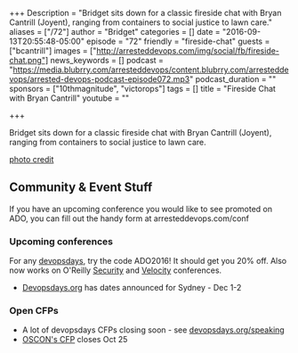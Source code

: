 +++
Description = "Bridget sits down for a classic fireside chat with Bryan Cantrill (Joyent), ranging from containers to social justice to lawn care."
aliases = ["/72"]
author = "Bridget"
categories = []
date = "2016-09-13T20:55:48-05:00"
episode = "72"
friendly = "fireside-chat"
guests = ["bcantrill"]
images = ["http://arresteddevops.com/img/social/fb/fireside-chat.png"]
news_keywords = []
podcast = "https://media.blubrry.com/arresteddevops/content.blubrry.com/arresteddevops/arrested-devops-podcast-episode072.mp3"
podcast_duration = ""
sponsors = ["10thmagnitude", "victorops"]
tags = []
title = "Fireside Chat with Bryan Cantrill"
youtube = ""

+++

Bridget sits down for a classic fireside chat with Bryan Cantrill (Joyent), ranging from containers to social justice to lawn care.

[photo credit](https://www.flickr.com/photos/wasabicube/2270557648/)


## Community & Event Stuff
If you have an upcoming conference you would like to see promoted on ADO, you can fill out the handy form at arresteddevops.com/conf

### Upcoming conferences

For any [devopsdays](http://devopsdays.org), try the code ADO2016! It should get you 20% off.
Also now works on O'Reilly [Security](http://conferences.oreilly.com/security) and [Velocity](http://conferences.oreilly.com/velocity) conferences.

* [Devopsdays.org](https://devopsdays.org) has dates announced for Sydney - Dec 1-2

### Open CFPs

* A lot of devopsdays CFPs closing soon - see [devopsdays.org/speaking](https://devopsdays.org/speaking)
* [OSCON's CFP](http://conferences.oreilly.com/oscon/oscon-tx/public/cfp/502) closes Oct 25
